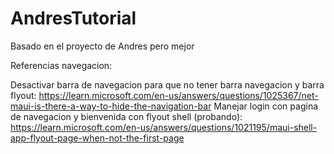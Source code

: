 # AndresTutorial

Basado en el proyecto de Andres pero mejor

Referencias navegacion:

Desactivar barra de navegacion para que no tener barra navegacion y barra flyout: https://learn.microsoft.com/en-us/answers/questions/1025367/net-maui-is-there-a-way-to-hide-the-navigation-bar
Manejar login con pagina de navegacion y bienvenida con flyout shell (probando): https://learn.microsoft.com/en-us/answers/questions/1021195/maui-shell-app-flyout-page-when-not-the-first-page

